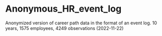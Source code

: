 # Anonymous_HR_event_log
Anonymized version of career path data in the format of an event log. 10 years, 1575 employees, 4249 observations (2022-11-22)
